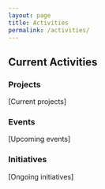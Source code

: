 ```yaml
---
layout: page
title: Activities
permalink: /activities/
---
```

## Current Activities

### Projects
[Current projects]

### Events
[Upcoming events]

### Initiatives
[Ongoing initiatives]
